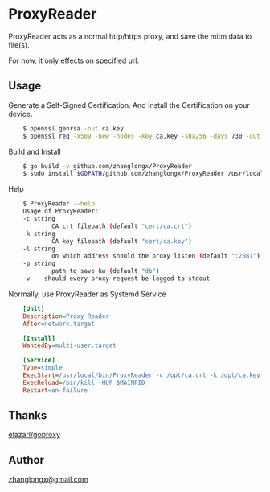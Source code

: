 # ProxyReader

ProxyReader acts as a normal http/https proxy, and save the mitm data to file(s).

For now, it only effects on specified url.

## Usage

Generate a Self-Signed Certification. And Install the Certification on your device.

```bash
	$ openssl genrsa -out ca.key
	$ openssl req -x509 -new -nodes -key ca.key -sha256 -days 730 -out ca.crt
```

Build and Install

```bash
	$ go build -v github.com/zhanglongx/ProxyReader
	$ sudo install $GOPATH/github.com/zhanglongx/ProxyReader /usr/local/bin # or use go install
```

Help

```bash
	$ ProxyReader --help
	Usage of ProxyReader:
	-c string
			CA crt filepath (default "cert/ca.crt")
	-k string
			CA key filepath (default "cert/ca.key")
	-l string
			on which address should the proxy listen (default ":2081")
	-p string
			path to save kw (default "db")
	-v    should every proxy request be logged to stdout
```

Normally, use ProxyReader as Systemd Service

```ini
	[Unit]
	Description=Proxy Reader
	After=network.target

	[Install]
	WantedBy=multi-user.target

	[Service]
	Type=simple
	ExecStart=/usr/local/bin/ProxyReader -c /opt/ca.crt -k /opt/ca.key -p /opt/kw
	ExecReload=/bin/kill -HUP $MAINPID
	Restart=on-failure
```

## Thanks

[elazarl/goproxy](https://github.com/elazarl/goproxy)

## Author

zhanglongx@gmail.com
